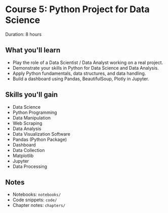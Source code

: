 # Course 5: Python Project for Data Science

Duration: 8 hours

## What you'll learn
- Play the role of a Data Scientist / Data Analyst working on a real project.
- Demonstrate your skills in Python for Data Science and Data Analysis.
- Apply Python fundamentals, data structures, and data handling.
- Build a dashboard using Pandas, BeautifulSoup, Plotly in Jupyter.

## Skills you'll gain
- Data Science
- Python Programming
- Data Manipulation
- Web Scraping
- Data Analysis
- Data Visualization Software
- Pandas (Python Package)
- Dashboard
- Data Collection
- Matplotlib
- Jupyter
- Data Processing

## Notes
- Notebooks: `notebooks/`
- Code snippets: `code/`
- Chapter notes: `chapters/`
